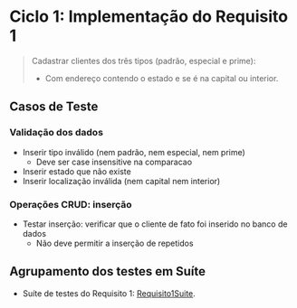 # Ciclo 1: Implementação do Requisito 1 

> Cadastrar clientes dos três tipos (padrão, especial e prime):
> - Com endereço contendo o estado e se é na capital ou interior. 

## Casos de Teste 

### Validação dos dados 

- Inserir tipo inválido (nem padrão, nem especial, nem prime)
    - Deve ser case insensitive na comparacao
- Inserir estado que não existe
- Inserir localização inválida (nem capital nem interior)

### Operações CRUD: inserção

- Testar inserção: verificar que o cliente de fato foi inserido no banco de dados
  - Não deve permitir a inserção de repetidos

## Agrupamento dos testes em Suíte 

* Suíte de testes do Requisito 1: [Requisito1Suite](../trab1/src/test/java/br/unb/Requisito1Suite.java).
